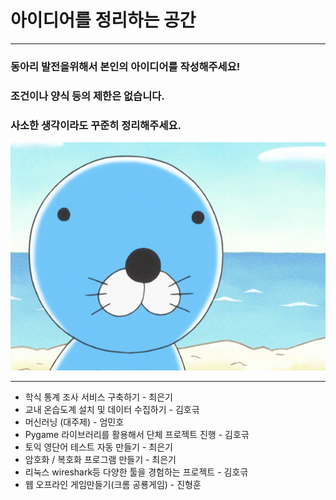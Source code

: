 # 아이디어를 정리하는 공간
***
### 동아리 발전을위해서 **본인의 아이디어**를 작성해주세요!
### 조건이나 양식 등의 제한은 없습니다.
### 사소한 생각이라도 꾸준히 정리해주세요.

![ThinkBono](ThinkPlz.jpg)
 
***
* 학식 통계 조사 서비스 구축하기 - 최은기
* 교내 온습도계 설치 및 데이터 수집하기 - 김호귺
* 머신러닝 (대주제) - 엄민호
* Pygame 라이브러리를 활용해서 단체 프로젝트 진행 - 김호귺
* 토익 영단어 테스트 자동 만들기 - 최은기
* 암호화 / 복호화 프로그램 만들기 - 최은기
* 리눅스 wireshark등 다양한 툴을 경험하는 프로젝트 - 김호귺
* 웹 오프라인 게임만들기(크롬 공룡게임) - 진형훈
